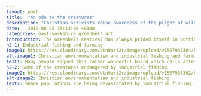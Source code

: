 ```yaml
---
layout: post
title:  "An ode to the creatures"
description: "Christian activists raise awareness of the plight of wild and domestic creatures"
date:   2019-08-25 15:13:00 +0100
categories: east-yorkshire greenbelt art
introduction: The Greenbelt Festival has always prided itself in putting the environment at the centre of its programme. Here a Christian wildlife charity makes a point about the devastation of the marine environment by industrial fishing and the warping of nature to make way for industrialised farming of livestock. 
h2-1: Industrial fishing and farming
image1: https://res.cloudinary.com/dtn9ari2r/image/upload/v1567933304/blog/IMG_0048.jpg
alt-image1: Christian environmentalism and industrial fishing and farming
text1: Many people signed this rather wonderful board which calls attention to industrial fishing and farming.  
h2-2: Some of the creatures endangered by industrial fishing
image2: https://res.cloudinary.com/dtn9ari2r/image/upload/v1567933302/blog/IMG_0047.jpg
alt-image2: Christian environmentalism and industrial fishing
text2: Shark populations are being devastatated by industrial fishing.
---
```

